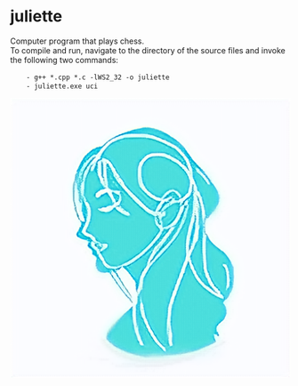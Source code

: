 # juliette
Computer program that plays chess.   
To compile and run, navigate to the directory of the source files and invoke the following two commands:  
```    
    - g++ *.cpp *.c -lWS2_32 -o juliette  
    - juliette.exe uci  
```
<p align="center">
<img src="https://github.com/alantao912/juliette/blob/main/juliette-logo.png"/>  
</p>
